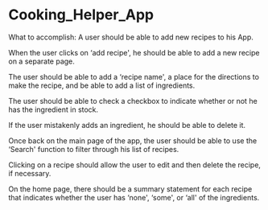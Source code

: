 # Cooking_Helper_App
What to accomplish:
A user should be  able to add new recipes to his App.

When the user clicks on ‘add recipe', he should be able to add a new recipe on a separate page.

The user should be able to add a ‘recipe name', a place for the directions to make the recipe, and be able to add a list of ingredients.

The user should be able to check a checkbox to indicate whether or not he has the ingredient in stock.

If the user mistakenly adds an ingredient, he should be able to delete it.

Once back on the main page of the app, the user should be able to use the ‘Search' function to filter through his list of recipes.

Clicking on a recipe should allow the user to edit and then delete the recipe, if necessary.

On the home page, there should be a summary statement for each recipe that indicates whether the user has ‘none', ‘some', or ‘all' of the ingredients.
